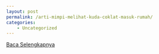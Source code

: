 ```yaml
---
layout: post
permalink: /arti-mimpi-melihat-kuda-coklat-masuk-rumah/
categories:
    - Uncategorized
---
```


[Baca Selengkapnya](/08)